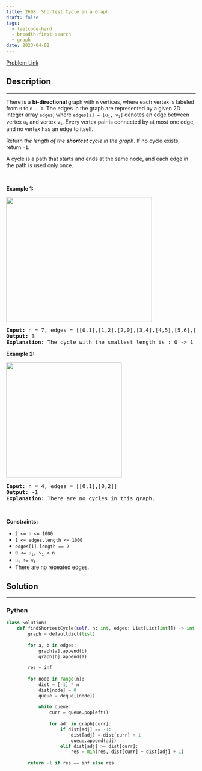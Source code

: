 ```yaml
---
title: 2608. Shortest Cycle in a Graph
draft: false
tags: 
  - leetcode-hard
  - breadth-first-search
  - graph
date: 2023-04-02
---
```


[Problem Link](https://leetcode.com/problems/shortest-cycle-in-a-graph/)

## Description

---
<p>There is a <strong>bi-directional </strong>graph with <code>n</code> vertices, where each vertex is labeled from <code>0</code> to <code>n - 1</code>. The edges in the graph are represented by a given 2D integer array <code>edges</code>, where <code>edges[i] = [u<sub>i</sub>, v<sub>i</sub>]</code> denotes an edge between vertex <code>u<sub>i</sub></code> and vertex <code>v<sub>i</sub></code>. Every vertex pair is connected by at most one edge, and no vertex has an edge to itself.</p>

<p>Return <em>the length of the <strong>shortest </strong>cycle in the graph</em>. If no cycle exists, return <code>-1</code>.</p>

<p>A cycle is a path that starts and ends at the same node, and each edge in the path is used only once.</p>

<p>&nbsp;</p>
<p><strong class="example">Example 1:</strong></p>
<img alt="" src="https://assets.leetcode.com/uploads/2023/01/04/cropped.png" style="width: 387px; height: 331px;" />
<pre>
<strong>Input:</strong> n = 7, edges = [[0,1],[1,2],[2,0],[3,4],[4,5],[5,6],[6,3]]
<strong>Output:</strong> 3
<strong>Explanation:</strong> The cycle with the smallest length is : 0 -&gt; 1 -&gt; 2 -&gt; 0 
</pre>

<p><strong class="example">Example 2:</strong></p>
<img alt="" src="https://assets.leetcode.com/uploads/2023/01/04/croppedagin.png" style="width: 307px; height: 307px;" />
<pre>
<strong>Input:</strong> n = 4, edges = [[0,1],[0,2]]
<strong>Output:</strong> -1
<strong>Explanation:</strong> There are no cycles in this graph.
</pre>

<p>&nbsp;</p>
<p><strong>Constraints:</strong></p>

<ul>
	<li><code>2 &lt;= n &lt;= 1000</code></li>
	<li><code>1 &lt;= edges.length &lt;= 1000</code></li>
	<li><code>edges[i].length == 2</code></li>
	<li><code>0 &lt;= u<sub>i</sub>, v<sub>i</sub> &lt; n</code></li>
	<li><code>u<sub>i</sub> != v<sub>i</sub></code></li>
	<li>There are no repeated edges.</li>
</ul>


## Solution

---
### Python
``` py title='shortest-cycle-in-a-graph'
class Solution:
    def findShortestCycle(self, n: int, edges: List[List[int]]) -> int:
        graph = defaultdict(list)
        
        for a, b in edges:
            graph[a].append(b)
            graph[b].append(a)
        
        res = inf
        
        for node in range(n):
            dist = [-1] * n
            dist[node] = 0
            queue = deque([node])
            
            while queue:
                curr = queue.popleft()
                
                for adj in graph[curr]:
                    if dist[adj] == -1:
                        dist[adj] = dist[curr] + 1
                        queue.append(adj)
                    elif dist[adj] >= dist[curr]:
                        res = min(res, dist[curr] + dist[adj] + 1)
        
        return -1 if res == inf else res
```

